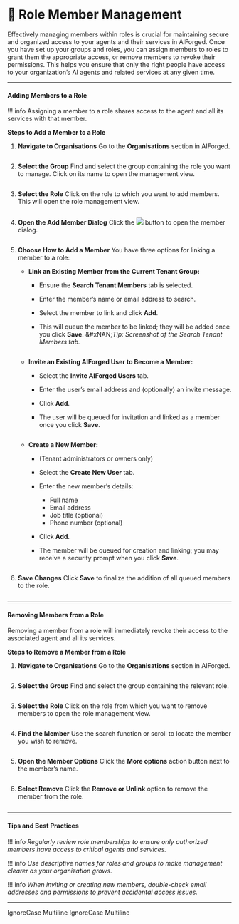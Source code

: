 # 👤 Role Member Management

Effectively managing members within roles is crucial for maintaining secure and organized access to your agents and their services in AIForged. Once you have set up your groups and roles, you can assign members to roles to grant them the appropriate access, or remove members to revoke their permissions. This helps you ensure that only the right people have access to your organization’s AI agents and related services at any given time.

***

#### Adding Members to a Role

!!! info
    Assigning a member to a role shares access to the agent and all its services with that member.

**Steps to Add a Member to a Role**

1.  **Navigate to Organisations**
    Go to the **Organisations** section in AIForged.

    <div align="left"><figure><img src="../assets/image%20%2898%29.png" alt=""><figcaption></figcaption></figure></div>
2.  **Select the Group**
    Find and select the group containing the role you want to manage. Click on its name to open the management view.

    <div align="left"><figure><img src="../assets/image%20%2899%29.png" alt=""><figcaption></figcaption></figure></div>
3.  **Select the Role**
    Click on the role to which you want to add members. This will open the role management view.

    <div align="left"><figure><img src="../assets/image%20%28100%29.png" alt=""><figcaption></figcaption></figure></div>
4.  **Open the Add Member Dialog**
    Click the ![](../assets/image%20%28101%29.png) button to open the member dialog.

    <div align="left"><figure><img src="../assets/image%20%28102%29.png" alt=""><figcaption></figcaption></figure></div>
5. **Choose How to Add a Member**
   You have three options for linking a member to a role:
   * **Link an Existing Member from the Current Tenant Group:**
     * Ensure the **Search Tenant Members** tab is selected.
     * Enter the member’s name or email address to search.
     * Select the member to link and click **Add**.
     *   This will queue the member to be linked; they will be added once you click **Save**.
         &#xNAN;_&#x54;ip: Screenshot of the Search Tenant Members tab._

         <figure><img src="../assets/image%20%28103%29.png" alt=""><figcaption></figcaption></figure>
   * **Invite an Existing AIForged User to Become a Member:**
     * Select the **Invite AIForged Users** tab.
     * Enter the user’s email address and (optionally) an invite message.
     * Click **Add**.
     *   The user will be queued for invitation and linked as a member once you click **Save**.

         <div align="left"><figure><img src="../assets/image%20%28104%29.png" alt=""><figcaption></figcaption></figure></div>
   * **Create a New Member:**
     * (Tenant administrators or owners only)
     * Select the **Create New User** tab.
     * Enter the new member’s details:
       * Full name
       * Email address
       * Job title (optional)
       * Phone number (optional)
     * Click **Add**.
     *   The member will be queued for creation and linking; you may receive a security prompt when you click **Save**.

         <figure><img src="../assets/image%20%28106%29.png" alt=""><figcaption></figcaption></figure>
6.  **Save Changes**
    Click **Save** to finalize the addition of all queued members to the role.

    <figure><img src="../assets/image%20%28107%29.png" alt=""><figcaption></figcaption></figure>

***

#### Removing Members from a Role

Removing a member from a role will immediately revoke their access to the associated agent and all its services.

**Steps to Remove a Member from a Role**

1.  **Navigate to Organisations**
    Go to the **Organisations** section in AIForged.

    <div align="left"><figure><img src="../assets/image%20%2898%29.png" alt=""><figcaption></figcaption></figure></div>
2.  **Select the Group**
    Find and select the group containing the relevant role.

    <div align="left"><figure><img src="../assets/image%20%2899%29.png" alt=""><figcaption></figcaption></figure></div>
3.  **Select the Role**
    Click on the role from which you want to remove members to open the role management view.

    <div align="left"><figure><img src="../assets/image%20%28100%29.png" alt=""><figcaption></figcaption></figure></div>
4.  **Find the Member**
    Use the search function or scroll to locate the member you wish to remove.

    <div align="left"><figure><img src="../assets/image%20%28109%29.png" alt=""><figcaption></figcaption></figure></div>
5.  **Open the Member Options**
    Click the **More options** action button next to the member’s name.


    <div align="left"><figure><img src="../assets/image%20%28110%29.png" alt=""><figcaption></figcaption></figure></div>
6.  **Select Remove**
    Click the **Remove or Unlink** option to remove the member from the role.


    <div align="left"><figure><img src="../assets/image%20%28111%29.png" alt=""><figcaption></figcaption></figure></div>

***

#### Tips and Best Practices

!!! info
    _Regularly review role memberships to ensure only authorized members have access to critical agents and services._

!!! info
    _Use descriptive names for roles and groups to make management clearer as your organization grows._

!!! info
    _When inviting or creating new members, double-check email addresses and permissions to prevent accidental access issues._

***

 IgnoreCase Multiline IgnoreCase Multiline



